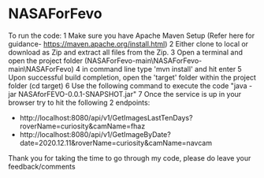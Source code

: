 # NASAForFevo
To run the code: 
1 Make sure you have Apache Maven Setup (Refer here for guidance- https://maven.apache.org/install.html)
2 Either clone to local or download as Zip and extract all files from the Zip.
3 Open a terminal and open the project folder (NASAForFevo-main\NASAForFevo-main\NASAForFevo)
4 in command line type 'mvn install' and hit enter
5 Upon successful build completion, open the 'target' folder within the project folder (cd target)
6 Use the following command to execute the code "java -jar NASAforFEVO-0.0.1-SNAPSHOT.jar"
7 Once the service is up in your browser try to hit the following 2 endpoints:
* http://localhost:8080/api/v1/GetImagesLastTenDays?roverName=curiosity&camName=fhaz
* http://localhost:8080/api/v1/GetImageByDate?date=2020.12.11&roverName=curiosity&camName=navcam

Thank you for taking the time to go through my code, please do leave your feedback/comments
